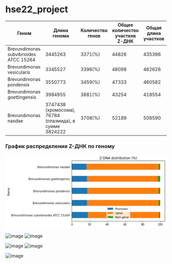 # hse22_project

|Геном  |Длина генома|Количество генов|Общее количество участков Z-ДНК  |Общая длина участков|
| --- | --- | --- |--- |--- |
|Brevundimonas subvibrioides ATCC 15264 |3445263 |3371(%)|44826|435396|
|Brevundimonas vesicularis|3345527 |3396(%) |48098|462626|
|Brevundimonas pondensis| 3550773|3459(%) |47333|460582|
|Brevundimonas goettingensis|3984955 |3881(%) |43254|418554|
|Brevundimonas nasdae|3747438 (хромосома), 76784 (плазмида), в сумме 3824222|3708(%) | 52189|508590|


### График распределения Z-ДНК по геному
![](https://github.com/kolbunovaa/images/blob/main/z-dna.png)


![image](https://user-images.githubusercontent.com/93188451/173193560-ed4133db-123a-4ab5-80e1-99a2cc1eb2db.png) ![image](https://user-images.githubusercontent.com/93188451/173194195-ada1a28b-17c3-4852-8f1c-1ea7cf9e4532.png)

![image](https://user-images.githubusercontent.com/93188451/173194206-c10a77cc-0d2b-4175-9ae9-5bd4f0d39add.png) ![image](https://user-images.githubusercontent.com/93188451/173194214-82bdc842-1c22-4138-a094-5e17d8c0c79c.png)

![image](https://user-images.githubusercontent.com/93188451/173194218-960e14a4-e9cf-4fef-97a6-40248e48a537.png)



